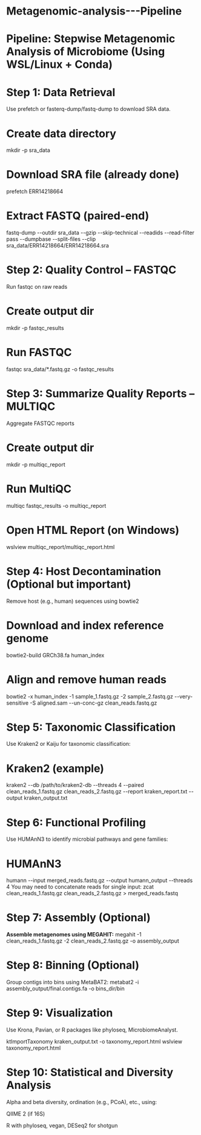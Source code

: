 # Metagenomic-analysis---Pipeline

# **Pipeline: Stepwise Metagenomic Analysis of Microbiome (Using WSL/Linux + Conda)**

# **Step 1: Data Retrieval**
Use prefetch or fasterq-dump/fastq-dump to download SRA data.

# Create data directory
mkdir -p sra_data

# Download SRA file (already done)
prefetch ERR14218664

# Extract FASTQ (paired-end)
fastq-dump --outdir sra_data --gzip --skip-technical --readids --read-filter pass --dumpbase --split-files --clip sra_data/ERR14218664/ERR14218664.sra


# **Step 2: Quality Control – FASTQC**
Run fastqc on raw reads

# Create output dir
mkdir -p fastqc_results

# Run FASTQC
fastqc sra_data/*.fastq.gz -o fastqc_results

# **Step 3: Summarize Quality Reports – MULTIQC**
Aggregate FASTQC reports

# Create output dir
mkdir -p multiqc_report

# Run MultiQC
multiqc fastqc_results -o multiqc_report

# Open HTML Report (on Windows)
wslview multiqc_report/multiqc_report.html

# **Step 4: Host Decontamination (Optional but important)**
Remove host (e.g., human) sequences using bowtie2

# Download and index reference genome
bowtie2-build GRCh38.fa human_index

# Align and remove human reads
bowtie2 -x human_index -1 sample_1.fastq.gz -2 sample_2.fastq.gz --very-sensitive -S aligned.sam --un-conc-gz clean_reads.fastq.gz

# **Step 5: Taxonomic Classification**
Use Kraken2 or Kaiju for taxonomic classification:
# Kraken2 (example)
kraken2 --db /path/to/kraken2-db --threads 4 --paired clean_reads_1.fastq.gz clean_reads_2.fastq.gz --report kraken_report.txt --output kraken_output.txt

# **Step 6: Functional Profiling**
Use HUMAnN3 to identify microbial pathways and gene families:

# HUMAnN3
humann --input merged_reads.fastq.gz --output humann_output --threads 4
You may need to concatenate reads for single input:
zcat clean_reads_1.fastq.gz clean_reads_2.fastq.gz > merged_reads.fastq

# **Step 7: Assembly** (Optional)
**Assemble metagenomes using MEGAHIT:**
megahit -1 clean_reads_1.fastq.gz -2 clean_reads_2.fastq.gz -o assembly_output

# **Step 8: Binning** (Optional)
Group contigs into bins using MetaBAT2:
metabat2 -i assembly_output/final.contigs.fa -o bins_dir/bin

# **Step 9: Visualization**
Use Krona, Pavian, or R packages like phyloseq, MicrobiomeAnalyst.

ktImportTaxonomy kraken_output.txt -o taxonomy_report.html
wslview taxonomy_report.html

# **Step 10: Statistical and Diversity Analysis**
Alpha and beta diversity, ordination (e.g., PCoA), etc., using:

QIIME 2 (if 16S)

R with phyloseq, vegan, DESeq2 for shotgun
